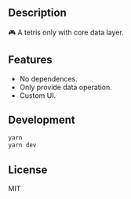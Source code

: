 ## Description
🎮 A tetris only with core data layer.

## Features
- No dependences.
- Only provide data operation.
- Custom UI.

## Development
```bash
yarn
yarn dev
```

## License
MIT
